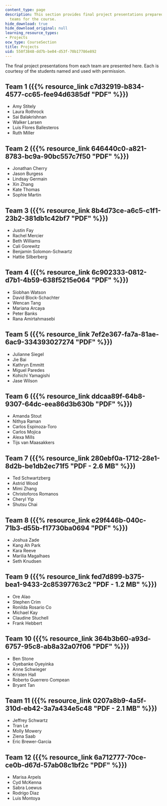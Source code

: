 ```yaml
---
content_type: page
description: This section provides final project presentations prepared by student
  teams for the course.
hide_download: true
hide_download_original: null
learning_resource_types:
- Projects
ocw_type: CourseSection
title: Projects
uid: 550f3848-dd7b-be04-d53f-70b17786e892
---
```


The final project presentations from each team are presented here. Each is courtesy of the students named and used with permission.

Team 1 ({{% resource_link c7d32919-b834-4577-cc65-fee94d6385df "PDF" %}})
------------------------------------------------

*   Amy Stitely
*   Laura Rothrock
*   Sai Balakrishnan
*   Walker Larsen
*   Luis Flores Ballesteros
*   Ruth Miller

Team 2 ({{% resource_link 646440c0-a821-8783-bc9a-90bc557c7f50 "PDF" %}})
------------------------------------------------

*   Jonathan Cherry
*   Jason Burgess
*   Lindsay Germain
*   Xin Zhang
*   Kate Thomas
*   Sophie Martin

Team 3 ({{% resource_link 8b4d73ce-a6c5-c1f1-23b2-381db1c42bf7 "PDF" %}})
------------------------------------------------

*   Justin Fay
*   Rachel Mercier
*   Beth Williams
*   Cali Gorewitz
*   Benjamin Solomon-Schwartz
*   Hattie Silberberg

Team 4 ({{% resource_link 6c902333-0812-d7b1-4b59-638f5215e064 "PDF" %}})
------------------------------------------------

*   Siobhan Watson
*   David Block-Schachter
*   Wencan Tang
*   Mariana Arcaya
*   Peter Banks
*   Rana Amirtahmasebi

Team 5 ({{% resource_link 7ef2e367-fa7a-81ae-6ac9-334393027274 "PDF" %}})
------------------------------------------------

*   Julianne Siegel
*   Jie Bai
*   Kathryn Emmitt
*   Miguel Paredes
*   Kohichi Yamagishi
*   Jase Wilson

Team 6 ({{% resource_link ddcaa89f-64b8-9307-64dc-eea86d3b630b "PDF" %}})
------------------------------------------------

*   Amanda Stout
*   Nithya Raman
*   Carlos Espinoza-Toro
*   Carlos Mojica
*   Alexa Mills
*   Tijs van Maasakkers

Team 7 ({{% resource_link 280ebf0a-1712-28e1-8d2b-be1db2ec71f5 "PDF - 2.6 MB" %}})
---------------------------------------------------------

*   Ted Schwartzberg
*   Astrid Wood
*   Mimi Zhang
*   Christoforos Romanos
*   Cheryl Yip
*   Shutsu Chai

Team 8 ({{% resource_link e29f446b-040c-71b3-d55b-f17730ba0694 "PDF" %}})
------------------------------------------------

*   Joshua Zade
*   Kang Ah Park
*   Kara Reeve
*   Marilia Magalhaes
*   Seth Knudsen

Team 9 ({{% resource_link fed7d899-b375-bea1-9433-2c85397763c2 "PDF - 1.2 MB" %}})
---------------------------------------------------------

*   Ore Alao
*   Stephen Crim
*   Ronilda Rosario Co
*   Michael Kay
*   Claudine Stuchell
*   Frank Hebbert

Team 10 ({{% resource_link 364b3b60-a93d-6757-95c8-ab8a32a07f06 "PDF" %}})
--------------------------------------------------

*   Ben Stone
*   Oyebanke Oyeyinka
*   Anne Schwieger
*   Kristen Hall
*   Roberto Guerrero Compean
*   Bryant Tan

Team 11 ({{% resource_link 0207a8b9-4a5f-310d-eb42-3a7a434e5c48 "PDF - 2.1 MB" %}})
-----------------------------------------------------------

*   Jeffrey Schwartz
*   Tran Le
*   Molly Mowery
*   Ziena Saab
*   Eric Brewer-Garcia

Team 12 ({{% resource_link 6a712777-70ce-ce0b-d67d-57ab08c1bf2c "PDF" %}})
--------------------------------------------------

*   Marisa Arpels
*   Cyd McKenna
*   Sabra Loewus
*   Rodrigo Diaz
*   Luis Montoya